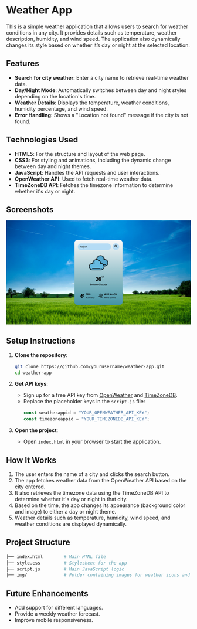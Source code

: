 # Weather App

This is a simple weather application that allows users to search for weather conditions in any city. It provides details such as temperature, weather description, humidity, and wind speed. The application also dynamically changes its style based on whether it’s day or night at the selected location.

## Features

- **Search for city weather**: Enter a city name to retrieve real-time weather data.
- **Day/Night Mode**: Automatically switches between day and night styles depending on the location's time.
- **Weather Details**: Displays the temperature, weather conditions, humidity percentage, and wind speed.
- **Error Handling**: Shows a "Location not found" message if the city is not found.

## Technologies Used

- **HTML5**: For the structure and layout of the web page.
- **CSS3**: For styling and animations, including the dynamic change between day and night themes.
- **JavaScript**: Handles the API requests and user interactions.
- **OpenWeather API**: Used to fetch real-time weather data.
- **TimeZoneDB API**: Fetches the timezone information to determine whether it's day or night.

## Screenshots

![Weather App Screenshot](img/screenshot.png)

## Setup Instructions

1. **Clone the repository**:
   ```bash
   git clone https://github.com/yourusername/weather-app.git
   cd weather-app
   ```

2. **Get API keys**:
   - Sign up for a free API key from [OpenWeather](https://openweathermap.org/) and [TimeZoneDB](https://timezonedb.com/).
   - Replace the placeholder keys in the `script.js` file:
     ```js
     const weatherappid = "YOUR_OPENWEATHER_API_KEY";
     const timezoneappid = "YOUR_TIMEZONEDB_API_KEY";
     ```

3. **Open the project**:
   - Open `index.html` in your browser to start the application.

## How It Works

1. The user enters the name of a city and clicks the search button.
2. The app fetches weather data from the OpenWeather API based on the city entered.
3. It also retrieves the timezone data using the TimeZoneDB API to determine whether it's day or night in that city.
4. Based on the time, the app changes its appearance (background color and image) to either a day or night theme.
5. Weather details such as temperature, humidity, wind speed, and weather conditions are displayed dynamically.

## Project Structure

```bash
├── index.html        # Main HTML file
├── style.css         # Stylesheet for the app
├── script.js         # Main JavaScript logic
├── img/              # Folder containing images for weather icons and backgrounds
```

## Future Enhancements

- Add support for different languages.
- Provide a weekly weather forecast.
- Improve mobile responsiveness.
